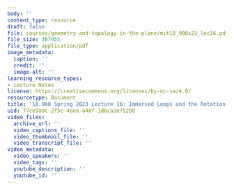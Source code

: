 ```yaml
---
body: ''
content_type: resource
draft: false
file: courses/geometry-and-topology-in-the-plane/mit18_900s23_lec16.pdf
file_size: 367955
file_type: application/pdf
image_metadata:
  caption: ''
  credit: ''
  image-alt: ''
learning_resource_types:
- Lecture Notes
license: https://creativecommons.org/licenses/by-nc-sa/4.0/
resourcetype: Document
title: '18.900 Spring 2023 Lecture 16: Immersed Loops and the Rotation Number'
uid: 77ce9adc-2f5c-4eea-a48f-1d6ca1e752b0
video_files:
  archive_url: ''
  video_captions_file: ''
  video_thumbnail_file: ''
  video_transcript_file: ''
video_metadata:
  video_speakers: ''
  video_tags: ''
  youtube_description: ''
  youtube_id: ''
---
```

